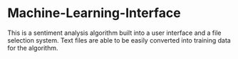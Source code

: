 # Machine-Learning-Interface
This is a sentiment analysis algorithm built into a user interface and a file selection system.  Text files are able to be easily converted into training data for the algorithm.
